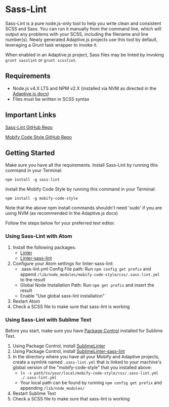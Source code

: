 # Sass-Lint

Sass-Lint is a pure node.js-only tool to help you write clean and consistent SCSS and Sass. You can run it manually from the command line, which will output any problems with your SCSS, including the filename and line number(s). Newly generated Adaptive.js projects use this tool by default, leveraging a Grunt task wrapper to invoke it.

When enabled in an Adaptive.js project, Sass files may be linted by invoking `grunt sasslint` or `grunt scsslint`.

## Requirements
- Node.js v4.X LTS and NPM v2.X (installed via NVM as directed in the [Adaptive.js docs](http://adaptivejs.mobify.com/v2.0/docs/install/))
- Files must be written in SCSS syntax

## Important Links

[Sass-Lint GitHub Repo](https://github.com/sasstools/sass-lint)

[Mobify Code Style GitHub Repo](https://github.com/mobify/mobify-code-style)

## Getting Started
Make sure you have all the requirements.
Install Sass-Lint by running this command in your Terminal:

`npm install -g sass-lint`

Install the Mobify Code Style by running this command in your Terminal:

`npm install -g mobify-code-style`

Note that the above npm install commands shouldn't need 'sudo' if you are using NVM (as recommended in the Adaptive.js docs)

Follow the steps below for your preferred text editor.

### Using Sass-Lint with Atom

1. Install the following packages:
    - [Linter](https://atom.io/packages/linter)
    - [Linter-sass-lint](https://atom.io/packages/linter-sass-lint)
1. Configure your Atom settings for linter-sass-lint:
    - .sass-lint.yml Config File path:
    Run `npm config get prefix` and append `/lib/node_modules/mobify-code-style/css/.sass-lint.yml` to the result
    - Global Node Installation Path:
    Run `npm get prefix` and insert the result
    - Enable "Use global sass-lint installation"
1. Restart Atom
1. Check a SCSS file to make sure that sass-lint is working

### Using Sass-Lint with Sublime Text

Before you start, make sure you have [Package Control](https://packagecontrol.io/installation) installed for Sublime Text.

1. Using Package Control, install [SublimeLinter](https://packagecontrol.io/packages/SublimeLinter)
1. Using Package Control, install [SublimeLinter-sass-lint](https://packagecontrol.io/packages/SublimeLinter-contrib-sass-lint)
1. In the directory where you have all your Mobify and Adaptive projects, create a symlink named `.sass-lint.yml` that is linked to your machine's global version of the "mobify-code-style" that you installed above:
    - `ln -s path/to/your/local/mobify-code-style/css/.sass-lint.yml ./.sass-lint.yml`
    - Your local path can be found by running `npm config get prefix` and appending `/lib/node_modules/`
1. Restart Sublime Text
1. Check a SCSS file to make sure that sass-lint is working
